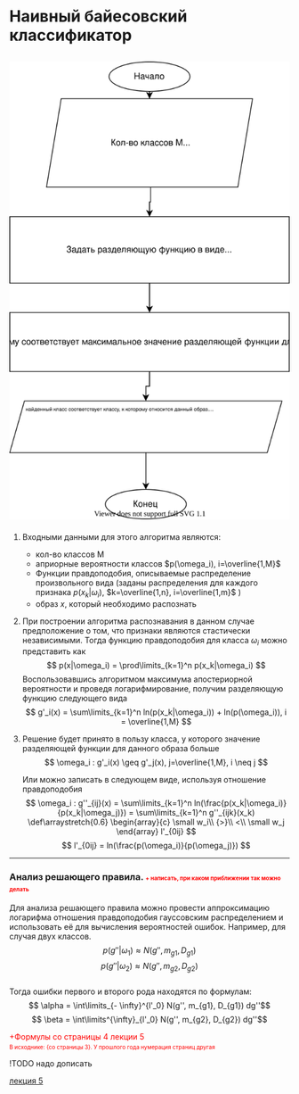# Наивный байесовский классификатор

## ![scheme](nainv_baiesovskiy_klassif.svg)

1) Входными данными для этого алгоритма являются:

   + кол-во классов M
   + априорные вероятности классов $p(\omega_i), i=\overline{1,M}$
   + Функции правдоподобия, описываемые распределение произвольного вида (заданы распределения для каждого признака $p(x_k|\omega_i)$, $k=\overline{1,n}, i=\overline{1,m}$ )
   + образ $x$, который необходимо распознать

2) При построении алгоритма распознавания в данном случае предположение о том, что признаки являются стастически независимыми. Тогда функцию правдоподобия для класса $\omega_i$ можно представить как
   $$ p(x|\omega_i) = \prod\limits_{k=1}^n p(x_k|\omega_i) $$
   Воспользовавшись алгоритмом максимума апостериорной вероятности и проведя логарифмирование, получим разделяющую функцию следующего вида  
   $$ g'_i(x) = \sum\limits_{k=1}^n ln(p(x_k|\omega_i)) + ln(p(\omega_i)), i = \overline{1,M} $$
3) Решение будет принято в пользу класса, у которого значение разделяющей функции для данного образа больше
   $$ \omega_i : g'_i(x) \geq g'_j(x), j=\overline{1,M}, i \neq j $$  

   Или можно записать в следующем виде, используя отношение правдоподобия
   $$ \omega_i : g''_{ij}(x) = \sum\limits_{k=1}^n ln(\frac{p(x_k|\omega_i)}{p(x_k|\omega_j)}) = \sum\limits_{k=1}^n g''_{ijk}(x_k)
   \def\arraystretch{0.6}
   \begin{array}{c}
   \small w_i\\
   {>}\\
   <\\
   \small w_j
   \end{array}
   l'_{0ij}
   $$
   $$
   l'_{0ij} = ln(\frac{p(\omega_i)}{p(\omega_j)})
   $$

___

### Анализ решающего правила. <font size="1" color="red">+ написать, при каком приближении так можно делать</font>

Для анализа решающего правила можно провести аппроксимацию логарифма отношения правдоподобия гауссовским распределением и использовать её для вычисления вероятностей ошибок. Например, для случая двух классов.
$$ p(g''|\omega_1) \approx N(g'', m_{g1}, D_{g1})$$
$$ p(g''|\omega_2) \approx N(g'', m_{g2}, D_{g2})$$  
Тогда ошибки первого и второго рода находятся по формулам:
$$ \alpha = \int\limits_{- \infty}^{l'_0} N(g'', m_{g1}, D_{g1}) dg''$$
$$ \beta = \int\limits^{\infty}_{l'_0} N(g'', m_{g2}, D_{g2}) dg''$$
<font color="red">

+Формулы со страницы 4 лекции 5  
<font size="1">В исходнике: {со страницы 3}. У прошлого года нумерация страниц другая</font>
</font>

!TODO надо дописать

[лекция 5](../лекции%20с%20мудла/v5.pdf)